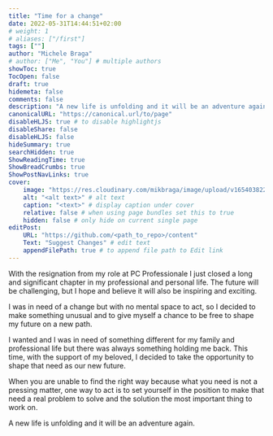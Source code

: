 ```yaml
---
title: "Time for a change"
date: 2022-05-31T14:44:51+02:00
# weight: 1
# aliases: ["/first"]
tags: [""]
author: "Michele Braga"
# author: ["Me", "You"] # multiple authors
showToc: true
TocOpen: false
draft: true
hidemeta: false
comments: false
description: "A new life is unfolding and it will be an adventure again"
canonicalURL: "https://canonical.url/to/page"
disableHLJS: true # to disable highlightjs
disableShare: false
disableHLJS: false
hideSummary: true
searchHidden: true
ShowReadingTime: true
ShowBreadCrumbs: true
ShowPostNavLinks: true
cover:
    image: "https://res.cloudinary.com/mikbraga/image/upload/v1654038224/blog/time-to-change_tcbjpz.jpg" # image path/url
    alt: "<alt text>" # alt text
    caption: "<text>" # display caption under cover
    relative: false # when using page bundles set this to true
    hidden: false # only hide on current single page
editPost:
    URL: "https://github.com/<path_to_repo>/content"
    Text: "Suggest Changes" # edit text
    appendFilePath: true # to append file path to Edit link
---
```


With the resignation from my role at PC Professionale I just closed a long and significant chapter in my professional and personal life. The future will be challenging, but I hope and believe it will also be inspiring and exciting.

I was in need of a change but with no mental space to act, so I decided to make something unusual and to give myself a chance to be free to shape my future on a new path.

I wanted and I was in need of something different for my family and professional life but there was always something holding me back. This time, with the support of my beloved, I decided to take the opportunity to shape that need as our new future.

When you are unable to find the right way because what you need is not a pressing matter, one way to act is to set yourself in the position to make that need a real problem to solve and the solution the most important thing to work on.

A new life is unfolding and it will be an adventure again.